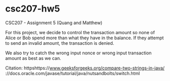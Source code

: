 # csc207-hw5
CSC207 - Assignment 5 (Quang and Matthew)

For this project, we decide to control the transaction amount so none of
Alice or Bob spend more than what they have in the balance. If they attempt
to send an invalid amount, the transaction is denied.

We also try to catch the wrong input nonce or wrong input transaction
amount as best as we can.

Citation:
httpshttps://www.geeksforgeeks.org/compare-two-strings-in-java/
://docs.oracle.com/javase/tutorial/java/nutsandbolts/switch.html
